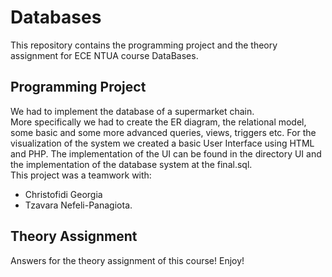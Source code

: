 # Databases
This repository contains the programming project and the theory assignment for ECE NTUA course DataBases.

## Programming Project
We had to implement the database of a supermarket chain.</br> 
More specifically we had to create the ER diagram, the relational model, some basic and some more advanced queries, views, triggers etc. For the visualization of the system we created a basic User Interface using HTML and PHP. The implementation of the UI can be found in the directory UI and the implementation of the database system at the final.sql.</br>
This project was a teamwork with:
- Christofidi Georgia 
- Tzavara Nefeli-Panagiota.

## Theory Assignment
Answers for the theory assignment of this course! Enjoy!
